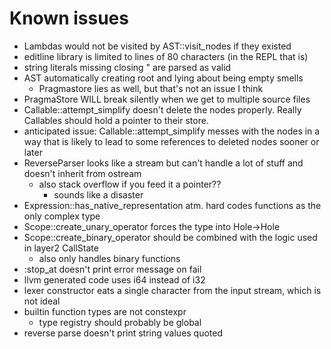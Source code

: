 # Known issues

- Lambdas would not be visited by AST::visit_nodes if they existed
- editline library is limited to lines of 80 characters (in the REPL that is)
- string literals missing closing \" are parsed as valid
- AST automatically creating root and lying about being empty smells
    - Pragmastore lies as well, but that's not an issue I think
- PragmaStore WILL break silently when we get to multiple source files
- Callable::attempt_simplify doesn't delete the nodes properly. Really Callables should hold a pointer to their store.
- anticipated issue: Callable::attempt_simplify messes with the nodes in a way that is likely to lead to some references to deleted nodes sooner or later
- ReverseParser looks like a stream but can't handle a lot of stuff and doesn't inherit from ostream
    - also stack overflow if you feed it a pointer??
        - sounds like a disaster
- Expression::has_native_representation atm. hard codes functions as the only complex type
- Scope::create_unary_operator forces the type into Hole->Hole
- Scope::create_binary_operator should be combined with the logic used in layer2 CallState
    - also only handles binary functions
- :stop_at doesn't print error message on fail
- llvm generated code uses i64 instead of i32
- lexer constructor eats a single character from the input stream, which is not ideal
- builtin function types are not constexpr
    - type registry should probably be global
- reverse parse doesn't print string values quoted
